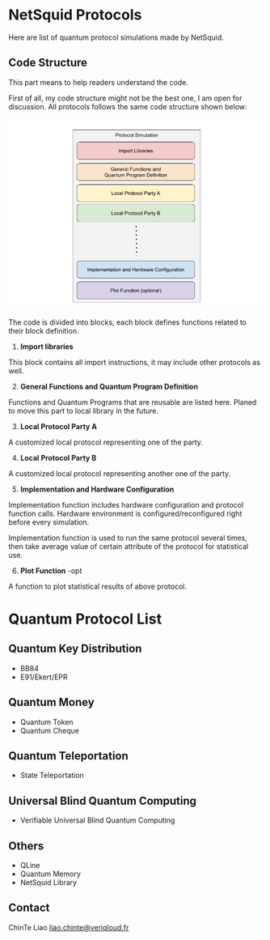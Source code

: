 # NetSquid Protocols
Here are list of quantum protocol simulations made by NetSquid.



## Code Structure

This part means to help readers understand the code.

First of all, my code structure might not be the best one, I am open for discussion.
All protocols follows the same code structure shown below:

![NsProtocolCodeStructure](https://github.com/h-oll/netsquid-private/blob/master/NsProtocolCodeStructure.png)

The code is divided into blocks, each block defines functions related to their block definition.


1. **Import libraries**

  This block contains all import instructions, it may include other protocols as well.

2. **General Functions and Quantum Program Definition**

  Functions and Quantum Programs that are reusable are listed here.
  Planed to move this part to local library in the future.

3. **Local Protocol Party A**

  A customized local protocol representing one of the party.

4. **Local Protocol Party B**

  A customized local protocol representing another one of the party.


5. **Implementation and Hardware Configuration**

  Implementation function includes hardware configuration and protocol function calls.
  Hardware environment is configured/reconfigured right before every simulation.

  Implementation function is used to run the same protocol several times,
  then take average value of certain attribute of the protocol for statistical use.


6. **Plot Function** -opt

  A function to plot statistical results of above protocol.


# Quantum Protocol List
## Quantum Key Distribution
- BB84
- E91/Ekert/EPR



## Quantum Money
- Quantum Token
- Quantum Cheque

## Quantum Teleportation
- State Teleportation

## Universal Blind Quantum Computing 
- Verifiable Universal Blind Quantum Computing

## Others
- QLine
- Quantum Memory
- NetSquid Library


## Contact
ChinTe Liao
liao.chinte@veriqloud.fr
